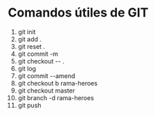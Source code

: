 # Comandos útiles de GIT

1. git init
2. git add .
3. git reset .
4. git commit -m
5. git checkout -- .
6. git log
7. git commit --amend
8. git checkout b rama-heroes
9. git checkout master
10. git branch -d rama-heroes
11. git push

